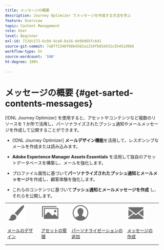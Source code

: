 ```yaml
---
title: メッセージの概要
description: Journey Optimizer でメッセージを作成する方法を学ぶ
feature: Overview
topic: Content Management
role: User
level: Beginner
exl-id: 712dc172-6c0d-4ce8-ba16-de99d65fc641
source-git-commit: 7a07f2348f08b4582a1310fb65d431c55451d9b6
workflow-type: ht
source-wordcount: '100'
ht-degree: 100%

---
```


# メッセージの概要 {#get-sarted-contents-messages}

[!DNL Journey Optimizer] を使用すると、アセットやコンテンツなど複数のリソースを 1 か所で活用し、パーソナライズされたプッシュ通知やメールメッセージを作成して公開することができます。

* [!DNL Journey Optimizer] **メールデザイン機能**&#x200B;を活用して、レスポンシブなメールを作成または読み込みます。

* **Adobe Experience Manager Assets Essentials** を活用して独自のアセットデータベースを構築し、メールを強化します。

* プロファイル属性に基づいて&#x200B;**パーソナライズされたプッシュ通知とメールメッセージ**&#x200B;を作成し、顧客体験を強化します。

* これらのコンテンツに基づいて&#x200B;**プッシュ通知とメールメッセージを作成** し、それらを公開します。

<table>
<tr>
<td><img src="assets/do-not-localize/icon_design.svg" width="60px"><p><a href="design-emails.md">メールのデザイン</a></p></td>
<td><img src="assets/do-not-localize/icon_assets.svg" width="60px"><p><a href="assets-essentials.md">アセットの管理</a></p></td>
<td><img src="assets/do-not-localize/icon_personalization.svg" width="60px"><p><a href="../personalization/personalize.md">パーソナライゼーションの追加</a></p></td>
<td><img src="assets/do-not-localize/icon_messages.svg" width="60px"><p><a href="create-message.md">メッセージの作成</a></p></td></tr>
</table>
